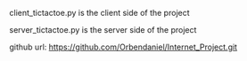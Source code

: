 client_tictactoe.py is the client side of the project

server_tictactoe.py is the server side of the project

github url: https://github.com/Orbendaniel/Internet_Project.git
